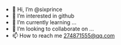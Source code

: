 - 👋 Hi, I’m @sixprince
- 👀 I’m interested in github
- 🌱 I’m currently learning ...
- 💞️ I’m looking to collaborate on ...
- 📫 How to reach me 274871555@qq.com

<!---
sixprince/sixprince is a ✨ special ✨ repository because its `README.md` (this file) appears on your GitHub profile.
You can click the Preview link to take a look at your changes.
--->

